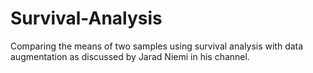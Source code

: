 # Survival-Analysis

Comparing the means of two samples using survival analysis with data augmentation as discussed by Jarad Niemi in his channel. 
